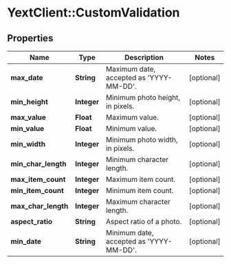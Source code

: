 # YextClient::CustomValidation

## Properties
Name | Type | Description | Notes
------------ | ------------- | ------------- | -------------
**max_date** | **String** | Maximum date, accepted as &#39;YYYY-MM-DD&#39;. | [optional] 
**min_height** | **Integer** | Minimum photo height, in pixels. | [optional] 
**max_value** | **Float** | Maximum value. | [optional] 
**min_value** | **Float** | Minimum value. | [optional] 
**min_width** | **Integer** | Minimum photo width, in pixels. | [optional] 
**min_char_length** | **Integer** | Minimum character length. | [optional] 
**max_item_count** | **Integer** | Maximum item count. | [optional] 
**min_item_count** | **Integer** | Minimum item count. | [optional] 
**max_char_length** | **Integer** | Maximum character length. | [optional] 
**aspect_ratio** | **String** | Aspect ratio of a photo. | [optional] 
**min_date** | **String** | Minimum date, accepted as &#39;YYYY-MM-DD&#39;. | [optional] 


